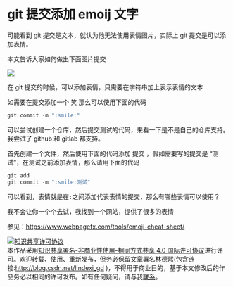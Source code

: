 # git 提交添加 emoij 文字

可能看到 git 提交是文本，就认为他无法使用表情图片，实际上 git 提交是可以添加表情。

本文告诉大家如何做出下面图片提交

![](http://cdn.lindexi.site/34fdad35-5dfe-a75b-2b4b-8c5e313038e2%2F201772019141.jpg)

<!--more-->
<!-- CreateTime:2018/8/10 19:16:52 -->


在 git 提交的时候，可以添加表情，只需要在字符串加上表示表情的文本

如需要在提交添加一个 笑 那么可以使用下面的代码

```csharp
git commit -m ":smile:"
```

可以尝试创建一个仓库，然后提交测试的代码，来看一下是不是自己的仓库支持。我尝试了 github 和 gitlab 都支持。

首先创建一个文件，然后使用下面的代码添加 提交 ，假如需要写的提交是 “测试”，在测试之前添加表情，那么请用下面的代码

```csharp
git add .
git commit -m ":smile:测试"
```

可以看到，表情就是在`:`之间添加代表表情的提交，那么有哪些表情可以使用？

我不会让你一个个去试，我找到一个网站，提供了很多的表情

参见：https://www.webpagefx.com/tools/emoji-cheat-sheet/

<a rel="license" href="http://creativecommons.org/licenses/by-nc-sa/4.0/"><img alt="知识共享许可协议" style="border-width:0" src="https://licensebuttons.net/l/by-nc-sa/4.0/88x31.png" /></a><br />本作品采用<a rel="license" href="http://creativecommons.org/licenses/by-nc-sa/4.0/">知识共享署名-非商业性使用-相同方式共享 4.0 国际许可协议</a>进行许可。欢迎转载、使用、重新发布，但务必保留文章署名[林德熙](http://blog.csdn.net/lindexi_gd)(包含链接:http://blog.csdn.net/lindexi_gd )，不得用于商业目的，基于本文修改后的作品务必以相同的许可发布。如有任何疑问，请与我[联系](mailto:lindexi_gd@163.com)。